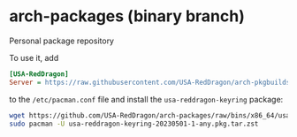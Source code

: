 # arch-packages (binary branch)

Personal package repository

To use it, add

```ini
[USA-RedDragon]
Server = https://raw.githubusercontent.com/USA-RedDragon/arch-pkgbuilds/bins/$arch
```

to the `/etc/pacman.conf` file and install the `usa-reddragon-keyring` package:

```bash
wget https://github.com/USA-RedDragon/arch-packages/raw/bins/x86_64/usa-reddragon-keyring-20230501-1-any.pkg.tar.zst
sudo pacman -U usa-reddragon-keyring-20230501-1-any.pkg.tar.zst
```
